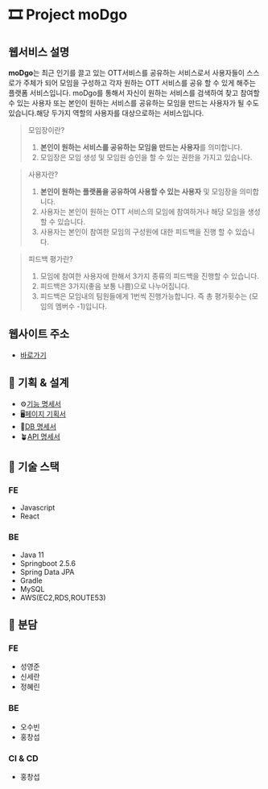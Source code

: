 # 🎞 Project moDgo
## 웹서비스 설명
**moDgo**는 최근 인기를 끌고 있는 OTT서비스를 공유하는 서비스로서 사용자들이 스스로가 주체가 되어 모임을 구성하고 각자 원하는 OTT 서비스를 공유 할 수 있게 해주는 플랫폼 서비스입니다. moDgo를 통해서 자신이 원하는 서비스를 검색하여 찾고 참여할 수 있는 사용자 또는 본인이 원하는 서비스를 공유하는 모임을 만드는 사용자가 될 수도 있습니다.해당 두가지 역할의 사용자를 대상으로하는 서비스입니다.
> 모임장이란?
> 1) **본인이 원하는 서비스를 공유하는 모임을 만드는 사용자**를 의미합니다.
> 2) 모임장은 모임 생성 및 모임원 승인을 할 수 있는 권한을 가지고 있습니다.

> 사용자란? 
> 1) **본인이 원하는 플랫폼을 공유하여 사용할 수 있는 사용자** 및 모임장을 의미합니다.
> 2) 사용자는 본인이 원하는 OTT 서비스의 모임에 참여하거나 해당 모임을 생성할 수 있습니다.
> 3) 사용자는 본인이 참여한 모임의 구성원에 대한 피드백을 진행 할 수 있습니다.

> 피드백 평가란?
> 1) 모임에 참여한 사용자에 한해서 3가지 종류의 피드백을 진행할 수 있습니다.
> 2) 피드백은 3가지(좋음 보통 나쁨)으로 나누어집니다.
> 3) 피드백은 모임내의 팀원들에게 1번씩 진행가능합니다. 즉 총 평가횟수는 (모임의 멤버수 -1)입니다. 

## 웹사이트 주소
- [바로가기](http://modgo.net)

## 🧩 기획 & 설계
- ⚙[기능 명세서](https://modigo.notion.site/cd5fb686d627409586d186b60443f61e)
- 🖥[페이지 기획서](https://modigo.notion.site/922240b0880c48f58c27aaefe88524f2)
- 🧬[DB 명세서](https://modigo.notion.site/DB-b8e98523c8694a5aa135811d0cf5d80b)
- 🪴[API 명세서](https://modigo.notion.site/API-0c8f2f9474854b578618a2e60e3448c6)

## 🚧 기술 스택
### FE
- Javascript
- React

### BE
- Java 11
- Springboot 2.5.6
- Spring Data JPA
- Gradle
- MySQL
- AWS(EC2,RDS,ROUTE53)

## 🛒 분담
### FE
 - 성영준
 - 신세란
 - 정혜린

### BE
 - 오수빈
 - 홍창섭

### CI & CD
- 홍창섭



